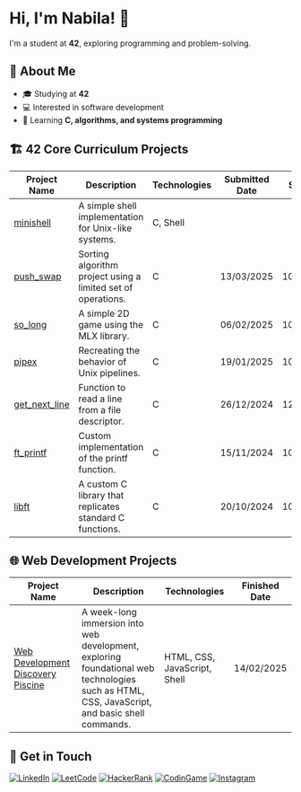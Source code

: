 # Hi, I'm Nabila! 👋  
I'm a student at **42**, exploring programming and problem-solving.  

## 📖 About Me  
- 🎓 Studying at **42**  
- 💻 Interested in software development  
- 🌱 Learning **C, algorithms, and systems programming**  

## 🏗️ 42 Core Curriculum Projects

| Project Name       | Description                                                | Technologies | Submitted Date | Score     |
|--------------------|------------------------------------------------------------|--------------|----------------|-----------|
| [minishell](https://github.com/nabilac27/minishell)   | A simple shell implementation for Unix-like systems.      | C, Shell     |       |         |
| [push_swap](https://github.com/nabilac27/push_swap)   | Sorting algorithm project using a limited set of operations. | C            | 13/03/2025     | 100/125   |
| [so_long](https://github.com/nabilac27/so_long)       | A simple 2D game using the MLX library.                    | C            | 06/02/2025     | 100/125   |
| [pipex](https://github.com/nabilac27/pipex)           | Recreating the behavior of Unix pipelines.                 | C            | 19/01/2025     | 100/125   |
| [get_next_line](https://github.com/nabilac27/get_next_line) | Function to read a line from a file descriptor.           | C            | 26/12/2024     | 125/125   |
| [ft_printf](https://github.com/nabilac27/ft_printf)   | Custom implementation of the printf function.             | C            | 15/11/2024     | 100/125   |
| [libft](https://github.com/nabilac27/libft)           | A custom C library that replicates standard C functions.  | C            | 20/10/2024     | 100/125   |


## 🌐 Web Development Projects

| Project Name | Description | Technologies | Finished Date |
|--------------|-------------|--------------|---------------|
| [Web Development Discovery Piscine](https://github.com/nabilac27/42berlin_web_discovery_piscine) | A week-long immersion into web development, exploring foundational web technologies such as HTML, CSS, JavaScript, and basic shell commands. | HTML, CSS, JavaScript, Shell | 14/02/2025 |

## 📧 Get in Touch
[![LinkedIn](https://img.shields.io/badge/LinkedIn-blue?logo=linkedin&logoColor=white)](https://www.youtube.com/watch?v=dQw4w9WgXcQ)
[![LeetCode](https://img.shields.io/badge/LeetCode-orange?logo=leetcode)](https://www.youtube.com/watch?v=dQw4w9WgXcQ)
[![HackerRank](https://img.shields.io/badge/HackerRank-green?logo=hackerrank)](https://www.youtube.com/watch?v=dQw4w9WgXcQ)
[![CodinGame](https://img.shields.io/badge/CodinGame-yellow?logo=codingame)](https://www.youtube.com/watch?v=dQw4w9WgXcQ)
[![Instagram](https://img.shields.io/badge/Instagram-purple?logo=instagram)](https://www.youtube.com/watch?v=dQw4w9WgXcQ)

<!--
**nabilac27/nabilac27** is a ✨ _special_ ✨ repository because its `README.md` (this file) appears on your GitHub profile.

Here are some ideas to get you started:

- 🔭 I’m currently working on ...
- 🌱 I’m currently learning ...
- 👯 I’m looking to collaborate on ...
- 🤔 I’m looking for help with ...
- 💬 Ask me about ...
- 📫 How to reach me: ...
- 😄 Pronouns: ...
- ⚡ Fun fact: ...
-->

